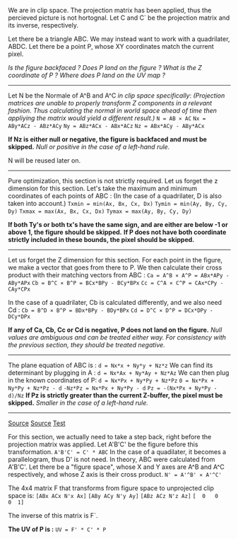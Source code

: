 We are in clip space.
The projection matrix has been applied, thus the percieved picture is not hortognal.
Let C and C` be the projection matrix and its inverse, respectively.

Let there be a triangle ABC.
We may instead want to work with a quadrilater, ABDC.
Let there be a point P, whose XY coordinates match the current pixel.

_Is the figure backfaced ?_
_Does P land on the figure ?_
_What is the Z coordinate of P ?_
_Where does P land on the UV map ?_

-------

Let N be the Normale of A^B and A^C *in clip space specifically*: 
_(Projection matrices are unable to properly transform Z components in a relevant fashion. Thus calculating the normal in world space ahead of time then appliying the matrix would yield a different result.)_
`N = AB ⨯ AC`
`Nx = ABy*ACz - ABz*ACy`
`Ny = ABz*ACx - ABx*ACz`
`Nz = ABx*ACy - ABy*ACx`

**If Nz is either null or negative, the figure is backfaced and must be skipped.**
_Null or positive in the case of a left-hand rule._

N will be reused later on.

--------

Pure optimization, this section is not strictly required.
Let us forget the z dimension for this section.
Let's take the maximum and minimum coordinates of each points of ABC :
(In the case of a quadrilater, D is also taken into account.)
`Txmin = min(Ax, Bx, Cx, Dx)`
`Tymin = min(Ay, By, Cy, Dy)`
`Txmax = max(Ax, Bx, Cx, Dx)`
`Tymax = max(Ay, By, Cy, Dy)`

**If both Ty's or both tx's have the same sign, and are either are below -1 or above 1, the figure should be skipped.**
**If P does not have both coordinate strictly included in these bounds, the pixel should be skipped.**

--------

Let us forget the Z dimension for this section.
For each point in the figure, we make a vector that goes from there to P. We then calculate their cross product with their matching vectors from ABC : 
`Ca = A^B ⨯ A^P = ABx*APy - ABy*APx`
`Cb = B^C ⨯ B^P = BCx*BPy - BCy*BPx`
`Cc = C^A ⨯ C^P = CAx*CPy - CAy*CPx`

In the case of a quadrilater, Cb is calculated differently, and we also need Cd :
`Cb = B^D ⨯ B^P = BDx*BPy - BDy*BPx`
`Cd = D^C ⨯ D^P = DCx*DPy - DCy*DPx`

**If any of Ca, Cb, Cc or Cd is negative, P does not land on the figure.**
_Null values are ambiguous and can be treated either way. For consistency with the previous section, they should be treated negative._

--------

The plane equation of ABC is :
`d = Nx*x + Ny*y + Nz*z`
We can find its determinant by plugging in A : 
`d = Nx*Ax + Ny*Ay + Nz*Az`
We can then plug in the known coordinates of P:
`d = Nx*Px + Ny*Py + Nz*Pz`
`0 = Nx*Px + Ny*Py + Nz*Pz - d`
`-Nz*Pz = Nx*Px + Ny*Py - d`
`Pz = -(Nx*Px + Ny*Py - d)/Nz`
**If Pz is strictly greater than the current Z-buffer, the pixel must be skipped.**
_Smaller in the case of a left-hand rule._

--------

[Source](https://www.mathsisfun.com/algebra/matrix-inverse.html)
[Source](https://stackoverflow.com/questions/2624422/efficient-4x4-matrix-inverse-affine-transform)
[Test](Inverse2x2.md)

For this section, we actually need to take a step back, right before the projection matrix was applied.
Let A'B'C' be the figure before this transformation.
`A'B'C' = C' * ABC`
In the case of a quadilater, it becomes a parallelogram, thus D' is not need.
In theory, ABC were calculated from A'B'C'.
Let there be a "figure space", whose X and Y axes are A^B and A^C respectively, and whose Z axis is their cross product.
`N' = A'^B' ⨯ A'^C'`

The 4x4 matrix F that transforms from figure space to unprojected clip space is:
`[ABx ACx N'x Ax]`
`[ABy ACy N'y Ay]`
`[ABz ACz N'z Az]`
`[  0   0   0  1]`

The inverse of this matrix is F`.

**The UV of P is :**
`UV = F' * C' * P `